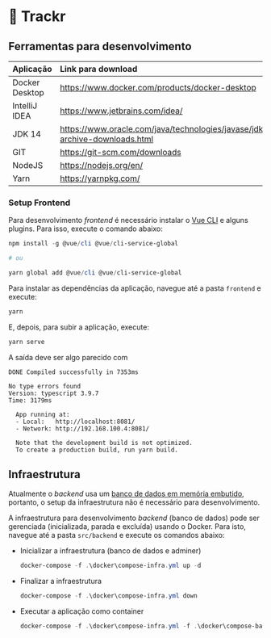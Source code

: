 # 🚚 Trackr

## Ferramentas para desenvolvimento

| Aplicação | Link para download |
| :--- | :--- |
| Docker Desktop | https://www.docker.com/products/docker-desktop |
| IntelliJ IDEA | https://www.jetbrains.com/idea/ |
| JDK 14         | https://www.oracle.com/java/technologies/javase/jdk14-archive-downloads.html |
| GIT | https://git-scm.com/downloads |
| NodeJS | https://nodejs.org/en/ |
| Yarn | https://yarnpkg.com/ |

### Setup Frontend

Para desenvolvimento _frontend_ é necessário instalar o [Vue CLI](https://cli.vuejs.org/) e alguns plugins. Para isso, execute o comando abaixo:

```powershell
npm install -g @vue/cli @vue/cli-service-global

# ou

yarn global add @vue/cli @vue/cli-service-global
```

Para instalar as dependências da aplicação, navegue até a pasta `frontend` e execute:

```powershell
yarn
```

E, depois, para subir a aplicação, execute:

```powershell
yarn serve
```

A saída deve ser algo parecido com

```none
DONE Compiled successfully in 7353ms
          
No type errors found
Version: typescript 3.9.7
Time: 3179ms

  App running at:
  - Local:   http://localhost:8081/
  - Network: http://192.168.100.4:8081/

  Note that the development build is not optimized.
  To create a production build, run yarn build.
```


## Infraestrutura 

Atualmente o _backend_ usa um [banco de dados em memória embutido](https://www.h2database.com/html/main.html), portanto, o setup da infraestrutura não é necessário para desenvolvimento.

A infraestrutura para desenvolvimento _backend_ (banco de dados) pode ser gerenciada (inicializada, parada e excluída) usando o Docker. Para isto, navegue até a pasta `src/backend` e execute os comandos abaixo:

* Inicializar a infraestrutura (banco de dados e adminer)

    ```powershell
    docker-compose -f .\docker\compose-infra.yml up -d
    ``` 

* Finalizar a infraestrutura

    ```powershell
    docker-compose -f .\docker\compose-infra.yml down
    ```

* Executar a aplicação como container

    ```powershell
    docker-compose -f .\docker\compose-infra.yml -f .\docker\compose-backend.yml up -d --build
    ```

